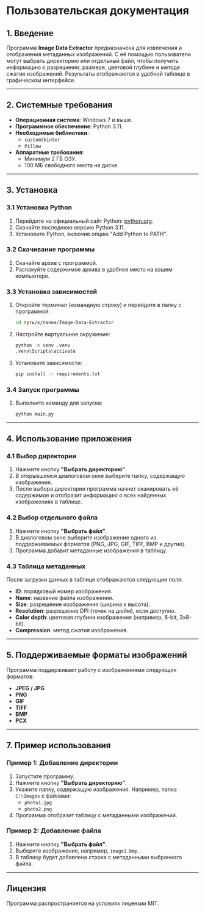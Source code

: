 # Пользовательская документация

## 1. Введение

Программа **Image Data Extractor** предназначена для извлечения и отображения метаданных изображений. С её помощью пользователи могут выбрать директорию или отдельный файл, чтобы получить информацию о разрешении, размере, цветовой глубине и методе сжатия изображений. Результаты отображаются в удобной таблице в графическом интерфейсе.

---

## 2. Системные требования

- **Операционная система**: Windows 7 и выше.
- **Программное обеспечение**: Python 3.11.
- **Необходимые библиотеки**: 
  - `customtkinter`
  - `Pillow`
- **Аппаратные требования**:
  - Минимум 2 ГБ ОЗУ.
  - 100 МБ свободного места на диске.

---

## 3. Установка

### 3.1 Установка Python

1. Перейдите на официальный сайт Python: [python.org](https://python.org).
2. Скачайте последнюю версию Python 3.11.
3. Установите Python, включив опцию "Add Python to PATH".

### 3.2 Скачивание программы

1. Скачайте архив с программой.
2. Распакуйте содержимое архива в удобное место на вашем компьютере.

### 3.3 Установка зависимостей

1. Откройте терминал (командную строку) и перейдите в папку с программой:
   ```bash
   cd путь/к/папке/Image-Data-Extractor
   ```
2. Настройте виртуальное окружение:
   ```bash
   python -m venv .venv
   .venv\Scripts\activate
   ```
3. Установите зависимости:
   ```bash
   pip install -r requirements.txt
   ```

### 3.4 Запуск программы

1. Выполните команду для запуска:
   ```bash
   python main.py
   ```

---

## 4. Использование приложения

### 4.1 Выбор директории

1. Нажмите кнопку **"Выбрать директорию"**.
2. В открывшемся диалоговом окне выберите папку, содержащую изображения.
3. После выбора директории программа начнет сканировать её содержимое и отобразит информацию о всех найденных изображениях в таблице.

### 4.2 Выбор отдельного файла

1. Нажмите кнопку **"Выбрать файл"**.
2. В диалоговом окне выберите изображение одного из поддерживаемых форматов (PNG, JPG, GIF, TIFF, BMP и другие).
3. Программа добавит метаданные изображения в таблицу.

### 4.3 Таблица метаданных

После загрузки данных в таблице отображаются следующие поля:
- **ID**: порядковый номер изображения.
- **Name**: название файла изображения.
- **Size**: разрешение изображения (ширина x высота).
- **Resolution**: разрешение DPI (точек на дюйм), если доступно.
- **Color depth**: цветовая глубина изображения (например, 8-bit, 3x8-bit).
- **Compression**: метод сжатия изображения.

---

## 5. Поддерживаемые форматы изображений

Программа поддерживает работу с изображениями следующих форматов:
- **JPEG / JPG**
- **PNG**
- **GIF**
- **TIFF**
- **BMP**
- **PCX**

---

## 7. Пример использования

### Пример 1: Добавление директории
1. Запустите программу.
2. Нажмите кнопку **"Выбрать директорию"**.
3. Укажите папку, содержащую изображения. Например, папка `C:\Images` с файлами:
   - `photo1.jpg`
   - `photo2.png`
4. Программа отобразит таблицу с метаданными изображений.

### Пример 2: Добавление файла
1. Нажмите кнопку **"Выбрать файл"**.
2. Выберите изображение, например, `image1.bmp`.
3. В таблицу будет добавлена строка с метаданными выбранного файла.

---

## Лицензия

Программа распространяется на условиях лицензии MIT.
